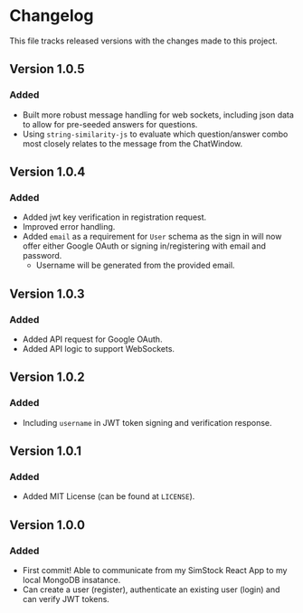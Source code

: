 # Changelog

This file tracks released versions with the changes made to this project.

## Version 1.0.5

### Added

- Built more robust message handling for web sockets, including json data to allow for pre-seeded answers for questions.
- Using `string-similarity-js` to evaluate which question/answer combo most closely relates to the message from the ChatWindow.

## Version 1.0.4

### Added

- Added jwt key verification in registration request.
- Improved error handling.
- Added `email` as a requirement for `User` schema as the sign in will now offer either Google OAuth or signing in/registering with email and password.
    - Username will be generated from the provided email.

## Version 1.0.3

### Added

- Added API request for Google OAuth.
- Added API logic to support WebSockets.

## Version 1.0.2

### Added

- Including `username` in JWT token signing and verification response.

## Version 1.0.1

### Added

- Added MIT License (can be found at `LICENSE`).

## Version 1.0.0

### Added

- First commit! Able to communicate from my SimStock React App to my local MongoDB insatance.
- Can create a user (register), authenticate an existing user (login) and can verify JWT tokens.